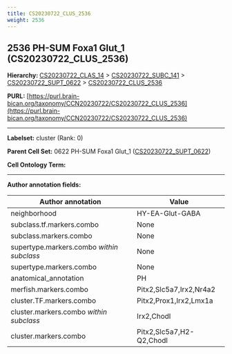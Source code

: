 ```yaml
---
title: CS20230722_CLUS_2536
weight: 2536
---
```

## 2536 PH-SUM Foxa1 Glut_1 (CS20230722_CLUS_2536)
<b>Hierarchy: </b>
[CS20230722_CLAS_14](../CS20230722_CLAS_14) >
[CS20230722_SUBC_141](../CS20230722_SUBC_141) >
[CS20230722_SUPT_0622](../CS20230722_SUPT_0622) >
[CS20230722_CLUS_2536](../CS20230722_CLUS_2536)

**PURL:** [https://purl.brain-bican.org/taxonomy/CCN20230722/CS20230722_CLUS_2536](https://purl.brain-bican.org/taxonomy/CCN20230722/CS20230722_CLUS_2536)

---


**Labelset:** cluster (Rank: 0)

**Parent Cell Set:** 0622 PH-SUM Foxa1 Glut_1 ([CS20230722_SUPT_0622](../CS20230722_SUPT_0622))



**Cell Ontology Term:** 

[MARKER GENES.]: #


---

[TRANSFERRED ANNOTATIONS.]: #


[AUTHOR ANNOTATION FIELDS.]: #


**Author annotation fields:**

| Author annotation | Value |
|-------------------|-------|
|neighborhood|HY-EA-Glut-GABA|
|subclass.tf.markers.combo|None|
|subclass.markers.combo|None|
|supertype.markers.combo _within subclass_|None|
|supertype.markers.combo|None|
|anatomical_annotation|PH|
|merfish.markers.combo|Pitx2,Slc5a7,Irx2,Nr4a2|
|cluster.TF.markers.combo|Pitx2,Prox1,Irx2,Lmx1a|
|cluster.markers.combo _within subclass_|Irx2,Chodl|
|cluster.markers.combo|Pitx2,Slc5a7,H2-Q2,Chodl|
